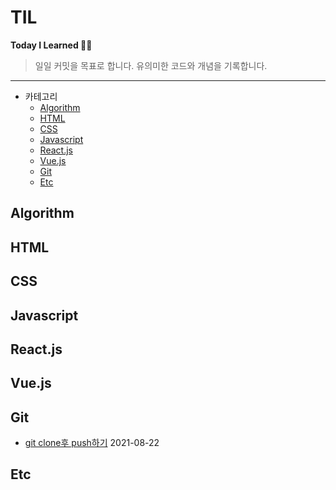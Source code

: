 # TIL

**Today I Learned 👍🏻**

> 일일 커밋을 목표로 합니다.
> 유의미한 코드와 개념을 기록합니다.

---

- 카테고리
  - [Algorithm](#algorithm)
  - [HTML](#html)
  - [CSS](#css)
  - [Javascript](#javascript)
  - [React.js](#reactjs)
  - [Vue.js](#vuejs)
  - [Git](#git)
  - [Etc](#etc)

## Algorithm

## HTML

## CSS

## Javascript

## React.js

## Vue.js

## Git

- [git clone후 push하기](./Git/git_clone.md) 2021-08-22

## Etc
